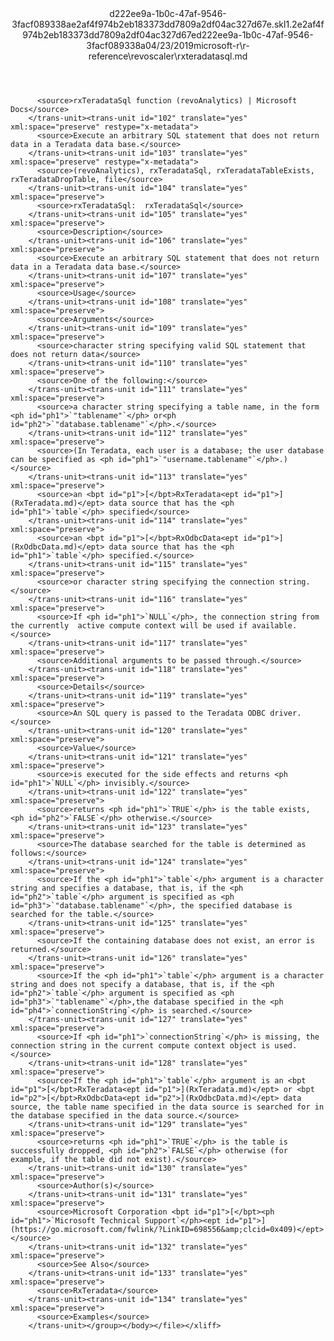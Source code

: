 <?xml version="1.0"?><xliff version="1.2" xmlns="urn:oasis:names:tc:xliff:document:1.2" xmlns:xsi="http://www.w3.org/2001/XMLSchema-instance" xsi:schemaLocation="urn:oasis:names:tc:xliff:document:1.2 xliff-core-1.2-transitional.xsd"><file datatype="xml" original="rxteradatasql.md" source-language="en-US" target-language="en-US"><header><tool tool-id="mdxliff" tool-name="mdxliff" tool-version="1.0-1931010" tool-company="Microsoft" /><xliffext:skl_file_name xmlns:xliffext="urn:microsoft:content:schema:xliffextensions">d222ee9a-1b0c-47af-9546-3facf089338ae2af4f974b2eb183373dd7809a2df04ac327d67e.skl</xliffext:skl_file_name><xliffext:version xmlns:xliffext="urn:microsoft:content:schema:xliffextensions">1.2</xliffext:version><xliffext:ms.openlocfilehash xmlns:xliffext="urn:microsoft:content:schema:xliffextensions">e2af4f974b2eb183373dd7809a2df04ac327d67e</xliffext:ms.openlocfilehash><xliffext:ms.sourcegitcommit xmlns:xliffext="urn:microsoft:content:schema:xliffextensions">d222ee9a-1b0c-47af-9546-3facf089338a</xliffext:ms.sourcegitcommit><xliffext:ms.lasthandoff xmlns:xliffext="urn:microsoft:content:schema:xliffextensions">04/23/2019</xliffext:ms.lasthandoff><xliffext:ms.openlocfilepath xmlns:xliffext="urn:microsoft:content:schema:xliffextensions">microsoft-r\r-reference\revoscaler\rxteradatasql.md</xliffext:ms.openlocfilepath></header><body><group id="content" extype="content"><trans-unit id="101" translate="yes" xml:space="preserve" restype="x-metadata">
          <source>rxTeradataSql function (revoAnalytics) | Microsoft Docs</source>
        </trans-unit><trans-unit id="102" translate="yes" xml:space="preserve" restype="x-metadata">
          <source>Execute an arbitrary SQL statement that does not return data in a Teradata data base.</source>
        </trans-unit><trans-unit id="103" translate="yes" xml:space="preserve" restype="x-metadata">
          <source>(revoAnalytics), rxTeradataSql, rxTeradataTableExists, rxTeradataDropTable, file</source>
        </trans-unit><trans-unit id="104" translate="yes" xml:space="preserve">
          <source>rxTeradataSql:  rxTeradataSql</source>
        </trans-unit><trans-unit id="105" translate="yes" xml:space="preserve">
          <source>Description</source>
        </trans-unit><trans-unit id="106" translate="yes" xml:space="preserve">
          <source>Execute an arbitrary SQL statement that does not return data in a Teradata data base.</source>
        </trans-unit><trans-unit id="107" translate="yes" xml:space="preserve">
          <source>Usage</source>
        </trans-unit><trans-unit id="108" translate="yes" xml:space="preserve">
          <source>Arguments</source>
        </trans-unit><trans-unit id="109" translate="yes" xml:space="preserve">
          <source>character string specifying valid SQL statement that does not return data</source>
        </trans-unit><trans-unit id="110" translate="yes" xml:space="preserve">
          <source>One of the following:</source>
        </trans-unit><trans-unit id="111" translate="yes" xml:space="preserve">
          <source>a character string specifying a table name, in the form <ph id="ph1">`"tablename"`</ph> or<ph id="ph2">`"database.tablename"`</ph>.</source>
        </trans-unit><trans-unit id="112" translate="yes" xml:space="preserve">
          <source>(In Teradata, each user is a database; the user database can be specified as <ph id="ph1">`"username.tablename"`</ph>.)</source>
        </trans-unit><trans-unit id="113" translate="yes" xml:space="preserve">
          <source>an <bpt id="p1">[</bpt>RxTeradata<ept id="p1">](RxTeradata.md)</ept> data source that has the <ph id="ph1">`table`</ph> specified</source>
        </trans-unit><trans-unit id="114" translate="yes" xml:space="preserve">
          <source>an <bpt id="p1">[</bpt>RxOdbcData<ept id="p1">](RxOdbcData.md)</ept> data source that has the <ph id="ph1">`table`</ph> specified.</source>
        </trans-unit><trans-unit id="115" translate="yes" xml:space="preserve">
          <source>or character string specifying the connection string.</source>
        </trans-unit><trans-unit id="116" translate="yes" xml:space="preserve">
          <source>If <ph id="ph1">`NULL`</ph>, the connection string from the currently  active compute context will be used if available.</source>
        </trans-unit><trans-unit id="117" translate="yes" xml:space="preserve">
          <source>Additional arguments to be passed through.</source>
        </trans-unit><trans-unit id="118" translate="yes" xml:space="preserve">
          <source>Details</source>
        </trans-unit><trans-unit id="119" translate="yes" xml:space="preserve">
          <source>An SQL query is passed to the Teradata ODBC driver.</source>
        </trans-unit><trans-unit id="120" translate="yes" xml:space="preserve">
          <source>Value</source>
        </trans-unit><trans-unit id="121" translate="yes" xml:space="preserve">
          <source>is executed for the side effects and returns <ph id="ph1">`NULL`</ph> invisibly.</source>
        </trans-unit><trans-unit id="122" translate="yes" xml:space="preserve">
          <source>returns <ph id="ph1">`TRUE`</ph> is the table exists, <ph id="ph2">`FALSE`</ph> otherwise.</source>
        </trans-unit><trans-unit id="123" translate="yes" xml:space="preserve">
          <source>The database searched for the table is determined as follows:</source>
        </trans-unit><trans-unit id="124" translate="yes" xml:space="preserve">
          <source>If the <ph id="ph1">`table`</ph> argument is a character string and specifies a database, that is, if the <ph id="ph2">`table`</ph> argument is specified as <ph id="ph3">`"database.tablename"`</ph>, the specified database is searched for the table.</source>
        </trans-unit><trans-unit id="125" translate="yes" xml:space="preserve">
          <source>If the containing database does not exist, an error is returned.</source>
        </trans-unit><trans-unit id="126" translate="yes" xml:space="preserve">
          <source>If the <ph id="ph1">`table`</ph> argument is a character string and does not specify a database, that is, if the <ph id="ph2">`table`</ph> argument is specified as <ph id="ph3">`"tablename"`</ph>,the database specified in the <ph id="ph4">`connectionString`</ph> is searched.</source>
        </trans-unit><trans-unit id="127" translate="yes" xml:space="preserve">
          <source>If <ph id="ph1">`connectionString`</ph> is missing, the connection string in the current compute context object is used.</source>
        </trans-unit><trans-unit id="128" translate="yes" xml:space="preserve">
          <source>If the <ph id="ph1">`table`</ph> argument is an <bpt id="p1">[</bpt>RxTeradata<ept id="p1">](RxTeradata.md)</ept> or <bpt id="p2">[</bpt>RxOdbcData<ept id="p2">](RxOdbcData.md)</ept> data source, the table name specified in the data source is searched for in the database specified in the data source.</source>
        </trans-unit><trans-unit id="129" translate="yes" xml:space="preserve">
          <source>returns <ph id="ph1">`TRUE`</ph> is the table is successfully dropped, <ph id="ph2">`FALSE`</ph> otherwise (for example, if the table did not exist).</source>
        </trans-unit><trans-unit id="130" translate="yes" xml:space="preserve">
          <source>Author(s)</source>
        </trans-unit><trans-unit id="131" translate="yes" xml:space="preserve">
          <source>Microsoft Corporation <bpt id="p1">[</bpt><ph id="ph1">`Microsoft Technical Support`</ph><ept id="p1">](https://go.microsoft.com/fwlink/?LinkID=698556&amp;clcid=0x409)</ept></source>
        </trans-unit><trans-unit id="132" translate="yes" xml:space="preserve">
          <source>See Also</source>
        </trans-unit><trans-unit id="133" translate="yes" xml:space="preserve">
          <source>RxTeradata</source>
        </trans-unit><trans-unit id="134" translate="yes" xml:space="preserve">
          <source>Examples</source>
        </trans-unit></group></body></file></xliff>